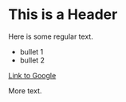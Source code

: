 # This is a Header

Here is some regular text.

* bullet 1
* bullet 2

[Link to Google](http://www.google.com)

More text.